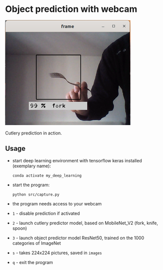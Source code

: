 # Object prediction with webcam

![alt test here](images/object_predictor_fork.png)

Cutlery prediction in action.


## Usage

- start deep learning environment  with tensorflow keras installed (exemplary name):
	```
	conda activate my_deep_learning
	```

- start the program:

    ```
    python src/capture.py
    ```

- the program needs access to your webcam

- `1` - disable prediction if activated
- `2` - launch cutlery predictor model, based on MobileNet_V2 (fork, knife, spoon)
- `3` - launch object predictor model ResNet50, trained on the 1000 categories of ImageNet
- `s` - takes 224x224 pictures, saved in `images`
- `q` - exit the program
